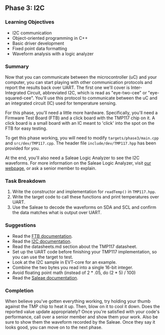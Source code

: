 ## Phase 3: I2C

### Learning Objectives
- I2C communication
- Object-oriented programming in C++
- Basic driver development
- Fixed point data formatting
- Waveform analysis with a logic analyzer

### Summary
Now that you can communicate between the microcontroller (uC) and your 
computer, you can start playing with other communication protocols and report
the results back over UART. The first one we'll cover is Inter-Integrated
Circuit, abbreviated I2C, which is read as "eye-two-cee" or "eye-squared-cee".
You'll use this protocol to communicate between the uC and an integrated
circuit (IC) used for temperature sensing. 

For this phase, you'll need a little more hardware. Specifically, you'll need a 
Firmware Test Board (FTB) and a click board with the TMP117 chip on it. 
A click board is a small board with an IC meant to 'click' into the spot on the 
FTB for easy testing. 

To get this phase working, you will need to modify `targets/phase3/main.cpp` and 
`src/dev/TMP117.cpp`. The header file `include/dev/TMP117.hpp` has been 
provided for you.

At the end, you'll also need a Saleae Logic Analyzer to see the I2C waveforms. For 
more information on the Saleae Logic Analyzer, visit [our webpage](
https://sites.google.com/g.rit.edu/evt-home-page/firmware-team/device-documentation/saleae-logic-analyzer),
or ask a senior member to explain.

### Task Breakdown
1. Write the constructor and implementation for `readTemp()` in `TMP117.hpp`.
2. Write the target code to call these functions and print temperatures over 
UART.
3. Use the Saleae to decode the waveforms on SDA and SCL and confirm the data 
matches what is output over UART.

### Suggestions
- Read the [FTB documentation](
https://sites.google.com/g.rit.edu/evt-home-page/firmware-team/device-documentation/firmware-test-board-ftb).
- Read the [I2C documentation](
https://sites.google.com/g.rit.edu/evt-home-page/firmware-team/communication-protocols/inter-integrated-circuit-i2c?authuser=0).
- Read the datasheets.md section about the TMP117 datasheet.
- Set up the UART code before finishing your TMP117 implementation, so you can
use the target to test.
- Look at the I2C sample in EVT-core for an example.
- Combine the two bytes you read into a single 16-bit integer.
- Avoid floating point math (instead of 2 * .05, do (2 * 5) / 100)
- Read the [Saleae documentation](
https://sites.google.com/g.rit.edu/evt-home-page/firmware-team/device-documentation/saleae-logic-analyzer?authuser=0).

### Completion
When believe you've gotten everything working, try holding your thumb against
the TMP chip to heat it up. Then, blow on it to cool it down. Does the reported
value update appropriately? Once you're satisfied with your code's performance,
call over a senior member and show them your work. Also be sure to show them the
waveform recorded by the Saleae. Once they say it looks good, you can move on to
the next phase.
